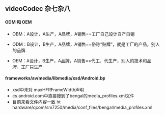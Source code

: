## videoCodec 杂七杂八

#### ODM 和 OEM

+ OBM：A设计，A生产，A品牌，A销售==工厂自己设计自产自销

+ ODM：B设计，B生产，A品牌，A销售==俗称“贴牌”，就是工厂的产品，别人的品牌

+ OEM：A设计，B生产，A品牌，A销售==代工，代生产，别人的技术和品牌，工厂只生产

#### frameworks/av/media/libmedia/xsd/Android.bp
+ xsd中未对 maxHFRFrameWidth声明
+ cs.android.com中直接搜到了bengal的media_profiles.xml文件
+ 目前来看文件内容一致 ht
hardware/qcom/sm7250/media/conf_files/bengal/media_profiles.xml

